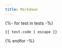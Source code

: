 ```yaml
---
title: Markdown
---
```

{%- for test in tests -%}
```{{ test.language }}
{{ test.code | escape }}
```
{% endfor -%}